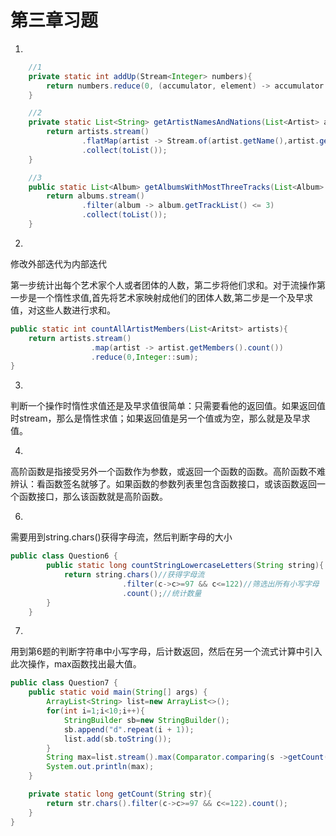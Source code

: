 # 第三章习题



1.

```java
	//1
    private static int addUp(Stream<Integer> numbers){
        return numbers.reduce(0, (accumulator, element) -> accumulator + element);
    }

    //2
    private static List<String> getArtistNamesAndNations(List<Artist> artists){
        return artists.stream()
                .flatMap(artist -> Stream.of(artist.getName(),artist.getOrigin()))
                .collect(toList());
    }

    //3
    public static List<Album> getAlbumsWithMostThreeTracks(List<Album> albums){
        return albums.stream()
                .filter(album -> album.getTrackList() <= 3)
                .collect(toList());
    }
```



2.

修改外部迭代为内部迭代

第一步统计出每个艺术家个人或者团体的人数，第二步将他们求和。对于流操作第一步是一个惰性求值,首先将艺术家映射成他们的团体人数,第二步是一个及早求值，对这些人数进行求和。

```java
public static int countAllArtistMembers(List<Aritst> artists){
    return artists.stream()
                  .map(artist -> artist.getMembers().count())
                  .reduce(0,Integer::sum);
}
```

3.

判断一个操作时惰性求值还是及早求值很简单：只需要看他的返回值。如果返回值时stream，那么是惰性求值；如果返回值是另一个值或为空，那么就是及早求值。

4.

高阶函数是指接受另外一个函数作为参数，或返回一个函数的函数。高阶函数不难辨认：看函数签名就够了。如果函数的参数列表里包含函数接口，或该函数返回一个函数接口，那么该函数就是高阶函数。

6.

需要用到string.chars()获得字母流，然后判断字母的大小

```java
public class Question6 {
        public static long countStringLowercaseLetters(String string){
            return string.chars()//获得字母流
                         .filter(c->c>=97 && c<=122)//筛选出所有小写字母
                         .count();//统计数量
        }
    }
```

7.

用到第6题的判断字符串中小写字母，后计数返回，然后在另一个流式计算中引入此次操作，max函数找出最大值。

```java	
public class Question7 {
    public static void main(String[] args) {
        ArrayList<String> list=new ArrayList<>();
        for(int i=1;i<10;i++){
            StringBuilder sb=new StringBuilder();
            sb.append("d".repeat(i + 1));
            list.add(sb.toString());
        }
        String max=list.stream().max(Comparator.comparing(s ->getCount(s) )).get();
        System.out.println(max);
    }

    private static long getCount(String str){
        return str.chars().filter(c->c>=97 && c<=122).count();
    }
}
```

